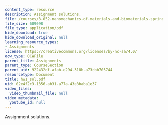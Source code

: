 ```yaml
---
content_type: resource
description: Assignment solutions.
file: /courses/3-052-nanomechanics-of-materials-and-biomaterials-spring-2007/02e4f2c31356ab31a77a43e8baba1e37_hw1_sol.pdf
file_size: 609098
file_type: application/pdf
hide_download: true
hide_download_original: null
learning_resource_types:
- Assignments
license: https://creativecommons.org/licenses/by-nc-sa/4.0/
ocw_type: OCWFile
parent_title: Assignments
parent_type: CourseSection
parent_uid: 922432df-afab-e294-318b-a73cbb705744
resourcetype: Document
title: hw1_sol.pdf
uid: 02e4f2c3-1356-ab31-a77a-43e8baba1e37
video_files:
  video_thumbnail_file: null
video_metadata:
  youtube_id: null
---
```

Assignment solutions.
